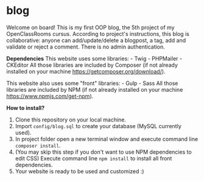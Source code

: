 # blog
Welcome on board!
This is my first OOP blog, the 5th project of my OpenClassRooms cursus.
According to project's instructions, this blog is collaborative: anyone can add/update/delete a blogpost, a tag, add and validate or reject a comment. There is no admin authentication.

<b>Dependencies</b>
This website uses some libraries:
	- Twig
	- PHPMailer
	- CKEditor
All those libraries are included by Composer (if not already installed on your machine https://getcomposer.org/download/).

This website also uses some "front" libraries:
	- Gulp
	- Sass
All those libraries are included by NPM (if not already installed on your machine https://www.npmjs.com/get-npm).

<b>How to install?</b>
1. Clone this repository on your local machine.
2. Import ```config/blog.sql``` to create your database (MySQL currently used).
3. In project folder open a new terminal window and execute command line ```composer install```.
4. (You may skip this step if you don't want to use NPM dependencies to edit CSS) Execute command line ```npm install``` to install all front dependencies.
5. Your website is ready to be used and customized :)

